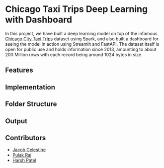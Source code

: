 # Chicago Taxi Trips Deep Learning with Dashboard

In this project, we have built a deep learning model on top of the infamous [Chicago City Taxi Trips](https://data.cityofchicago.org/Transportation/Taxi-Trips/wrvz-psew) 
dataset using Spark, and also built a dashboard for seeing the model in action using Streamlit and FastAPI. The dataset itself is open for public use and holds information since 2013, amounting to about 200 Million rows with each record being around 1024 bytes in size.

## Features

## Implementation

## Folder Structure


## Output

## Contributors
- [Jacob Celestine](https://jacobcelestine.com/)
- [Pulak Raj](https://github.com/PulakRaj)
- [Harsh Patel](https://github.com/hkp98)
